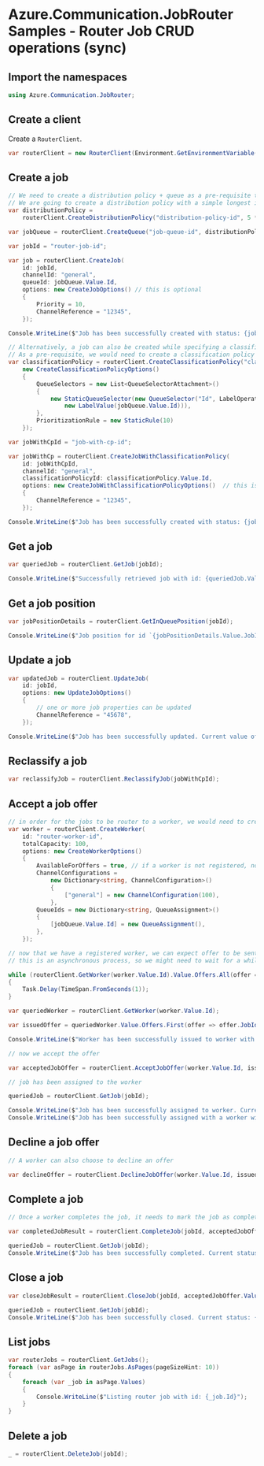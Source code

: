 # Azure.Communication.JobRouter Samples - Router Job CRUD operations (sync)

## Import the namespaces

```C# Snippet:Azure_Communication_JobRouter_Tests_Samples_UsingStatements
using Azure.Communication.JobRouter;
```

## Create a client

Create a `RouterClient`.

```C# Snippet:Azure_Communication_JobRouter_Tests_Samples_CreateClient
var routerClient = new RouterClient(Environment.GetEnvironmentVariable("AZURE_COMMUNICATION_SERVICE_CONNECTION_STRING"));
```

## Create a job

```C# Snippet:Azure_Communication_JobRouter_Tests_Samples_Crud_CreateRouterJob
// We need to create a distribution policy + queue as a pre-requisite to start creating job
// We are going to create a distribution policy with a simple longest idle distribution mode
var distributionPolicy =
    routerClient.CreateDistributionPolicy("distribution-policy-id", 5 * 60, new LongestIdleMode());

var jobQueue = routerClient.CreateQueue("job-queue-id", distributionPolicy.Value.Id);

var jobId = "router-job-id";

var job = routerClient.CreateJob(
    id: jobId,
    channelId: "general",
    queueId: jobQueue.Value.Id,
    options: new CreateJobOptions() // this is optional
    {
        Priority = 10,
        ChannelReference = "12345",
    });

Console.WriteLine($"Job has been successfully created with status: {job.Value.JobStatus}"); // "Queued"

// Alternatively, a job can also be created while specifying a classification policy
// As a pre-requisite, we would need to create a classification policy first
var classificationPolicy = routerClient.CreateClassificationPolicy("classification-policy-id",
    new CreateClassificationPolicyOptions()
    {
        QueueSelectors = new List<QueueSelectorAttachment>()
        {
            new StaticQueueSelector(new QueueSelector("Id", LabelOperator.Equal,
                new LabelValue(jobQueue.Value.Id))),
        },
        PrioritizationRule = new StaticRule(10)
    });

var jobWithCpId = "job-with-cp-id";

var jobWithCp = routerClient.CreateJobWithClassificationPolicy(
    id: jobWithCpId,
    channelId: "general",
    classificationPolicyId: classificationPolicy.Value.Id,
    options: new CreateJobWithClassificationPolicyOptions()  // this is optional
    {
        ChannelReference = "12345",
    });

Console.WriteLine($"Job has been successfully created with status: {jobWithCp.Value.JobStatus}"); // "PendingClassification"
```

## Get a job

```C# Snippet:Azure_Communication_JobRouter_Tests_Samples_Crud_GetRouterJob
var queriedJob = routerClient.GetJob(jobId);

Console.WriteLine($"Successfully retrieved job with id: {queriedJob.Value.Id}"); // "router-job-id"
```

## Get a job position

```C# Snippet:Azure_Communication_JobRouter_Tests_Samples_Crud_GetRouterJobPosition
var jobPositionDetails = routerClient.GetInQueuePosition(jobId);

Console.WriteLine($"Job position for id `{jobPositionDetails.Value.JobId}` successfully retrieved. JobPosition: {jobPositionDetails.Value.Position}");
```

## Update a job

```C# Snippet:Azure_Communication_JobRouter_Tests_Samples_Crud_UpdateRouterJob
var updatedJob = routerClient.UpdateJob(
    id: jobId,
    options: new UpdateJobOptions()
    {
        // one or more job properties can be updated
        ChannelReference = "45678",
    });

Console.WriteLine($"Job has been successfully updated. Current value of channelReference: {updatedJob.Value.ChannelReference}"); // "45678"
```

## Reclassify a job

```C# Snippet:Azure_Communication_JobRouter_Tests_Samples_Crud_ReclassifyRouterJob
var reclassifyJob = routerClient.ReclassifyJob(jobWithCpId);
```

## Accept a job offer

```C# Snippet:Azure_Communication_JobRouter_Tests_Samples_Crud_AcceptJobOffer
// in order for the jobs to be router to a worker, we would need to create a worker with the appropriate queue and channel association
var worker = routerClient.CreateWorker(
    id: "router-worker-id",
    totalCapacity: 100,
    options: new CreateWorkerOptions()
    {
        AvailableForOffers = true, // if a worker is not registered, no offer will be issued
        ChannelConfigurations =
            new Dictionary<string, ChannelConfiguration>()
            {
                ["general"] = new ChannelConfiguration(100),
            },
        QueueIds = new Dictionary<string, QueueAssignment>()
        {
            [jobQueue.Value.Id] = new QueueAssignment(),
        },
    });

// now that we have a registered worker, we can expect offer to be sent to the worker
// this is an asynchronous process, so we might need to wait for a while

while (routerClient.GetWorker(worker.Value.Id).Value.Offers.All(offer => offer.JobId != jobId))
{
    Task.Delay(TimeSpan.FromSeconds(1));
}

var queriedWorker = routerClient.GetWorker(worker.Value.Id);

var issuedOffer = queriedWorker.Value.Offers.First(offer => offer.JobId == jobId);

Console.WriteLine($"Worker has been successfully issued to worker with offerId: {issuedOffer.Id} and offer expiry time: {issuedOffer.ExpiryTimeUtc}");

// now we accept the offer

var acceptedJobOffer = routerClient.AcceptJobOffer(worker.Value.Id, issuedOffer.Id);

// job has been assigned to the worker

queriedJob = routerClient.GetJob(jobId);

Console.WriteLine($"Job has been successfully assigned to worker. Current job status: {queriedJob.Value.JobStatus}"); // "Assigned"
Console.WriteLine($"Job has been successfully assigned with a worker with assignment id: {acceptedJobOffer.Value.AssignmentId}");
```

## Decline a job offer

```C# Snippet:Azure_Communication_JobRouter_Tests_Samples_Crud_DeclineJobOffer
// A worker can also choose to decline an offer

var declineOffer = routerClient.DeclineJobOffer(worker.Value.Id, issuedOffer.Id);
```

## Complete a job

```C# Snippet:Azure_Communication_JobRouter_Tests_Samples_Crud_CompleteRouterJob
// Once a worker completes the job, it needs to mark the job as completed

var completedJobResult = routerClient.CompleteJob(jobId, acceptedJobOffer.Value.AssignmentId);

queriedJob = routerClient.GetJob(jobId);
Console.WriteLine($"Job has been successfully completed. Current status: {queriedJob.Value.JobStatus}"); // "Completed"
```

## Close a job

```C# Snippet:Azure_Communication_JobRouter_Tests_Samples_Crud_CloseRouterJob
var closeJobResult = routerClient.CloseJob(jobId, acceptedJobOffer.Value.AssignmentId);

queriedJob = routerClient.GetJob(jobId);
Console.WriteLine($"Job has been successfully closed. Current status: {queriedJob.Value.JobStatus}"); // "Closed"
```

## List jobs

```C# Snippet:Azure_Communication_JobRouter_Tests_Samples_Crud_GetRouterJobs
var routerJobs = routerClient.GetJobs();
foreach (var asPage in routerJobs.AsPages(pageSizeHint: 10))
{
    foreach (var _job in asPage.Values)
    {
        Console.WriteLine($"Listing router job with id: {_job.Id}");
    }
}
```

## Delete a job

```C# Snippet:Azure_Communication_JobRouter_Tests_Samples_Crud_DeleteRouterJob
_ = routerClient.DeleteJob(jobId);
```
